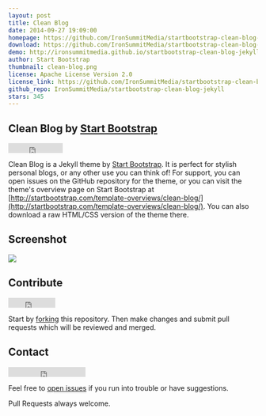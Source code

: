 ```yaml
---
layout: post
title: Clean Blog
date: 2014-09-27 19:09:00
homepage: https://github.com/IronSummitMedia/startbootstrap-clean-blog-jekyll
download: https://github.com/IronSummitMedia/startbootstrap-clean-blog-jekyll/archive/gh-pages.zip
demo: http://ironsummitmedia.github.io/startbootstrap-clean-blog-jekyll/
author: Start Bootstrap
thumbnail: clean-blog.png
license: Apache License Version 2.0
license_link: https://github.com/IronSummitMedia/startbootstrap-clean-blog-jekyll/blob/gh-pages/LICENSE
github_repo: IronSummitMedia/startbootstrap-clean-blog-jekyll
stars: 345
---
```


## Clean Blog by [Start Bootstrap](http://startbootstrap.com)

<iframe
src="http://ghbtns.com/github-btn.html?user=IronSummitMedia&repo=startbootstrap-clean-blog-jekyll&type=watch&count=true"
allowtransparency="true" frameborder="0" scrolling="0" width="110"
height="20"></iframe>

Clean Blog is a Jekyll theme by [Start
Bootstrap](http://startbootstrap.com). It is perfect for stylish
personal blogs, or any other use you can think of! For support, you can
open issues on the GitHub repository for the theme, or you can visit
the theme's overview page on Start Bootstrap at
[http://startbootstrap.com/template-overviews/clean-blog/](http://startbootstrap.com/template-overviews/clean-blog/).
You can also download a raw HTML/CSS version of the theme there.

## Screenshot

![](http://sbootstrap.startbootstrapc.netdna-cdn.com/assets/img/templates/clean-blog.jpg)

## Contribute

<iframe
src="http://ghbtns.com/github-btn.html?user=IronSummitMedia&repo=startbootstrap-clean-blog-jekyll&type=fork&count=true"
allowtransparency="true" frameborder="0" scrolling="0" width="95"
height="20"></iframe>

Start by
[forking](https://github.com/IronSummitMedia/startbootstrap-clean-blog-jekyll/fork)
this repository. Then make changes and submit pull requests which will
be reviewed and merged.

## Contact

<iframe
src="http://ghbtns.com/github-btn.html?user=davidmiller&type=follow"
allowtransparency="true" frameborder="0" scrolling="0" width="156"
height="20"></iframe>

Feel free to [open
issues](https://github.com/IronSummitMedia/startbootstrap-clean-blog-jekyll)
if you run into trouble or have suggestions.

Pull Requests always welcome.
